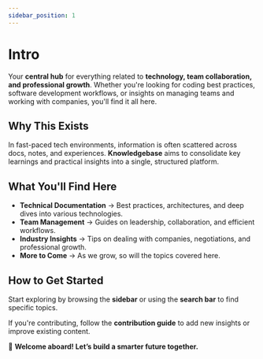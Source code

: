 ```yaml
---
sidebar_position: 1
---
```


# Intro

Your **central hub** for everything related to **technology, team collaboration, and professional growth**. Whether you're looking for coding best practices, software development workflows, or insights on managing teams and working with companies, you'll find it all here.

## Why This Exists

In fast-paced tech environments, information is often scattered across docs, notes, and experiences. **Knowledgebase** aims to consolidate key learnings and practical insights into a single, structured platform.

## What You'll Find Here

- **Technical Documentation** → Best practices, architectures, and deep dives into various technologies.
- **Team Management** → Guides on leadership, collaboration, and efficient workflows.
- **Industry Insights** → Tips on dealing with companies, negotiations, and professional growth.
- **More to Come** → As we grow, so will the topics covered here.

## How to Get Started

Start exploring by browsing the **sidebar** or using the **search bar** to find specific topics.

If you're contributing, follow the **contribution guide** to add new insights or improve existing content.

🚀 **Welcome aboard! Let’s build a smarter future together.**
